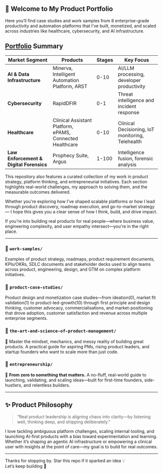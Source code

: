 ## 👋 Welcome to My Product Portfolio
Here you’ll find case studies and work samples from 8 enterprise-grade productivity and automation platforms that I’ve built, monetized, and scaled across industries like healthcare, cybersecurity, and AI infrastructure.

## [Portfolio](https://github.com/anujpml/portfolio/blob/main/Portfolio.md) Summary

| Market Segment | Products | Stages | Key Focus |
|---|---|---|---|
| **AI & Data Infrastructure** | Minerva, Intelligent Automation Platform, ARST | 0-10 | AI/LLM processing, developer productivity |
| **Cybersecurity** | RapidDFIR | 0-1 | Threat intelligence and incident response |
| **Healthcare** | Clinical Assistant Platform, ePAMS, Connected Healthcare | 0-10 | Clinical Decisioning, IoT monitoring, Telehealth |
| **Law Enforcement & Digital Forensics** | Prophecy Suite, Argus | 1-100 | Intelligence fusion, forensic analysis |


This repository also features a curated collection of my work in product strategy, platform thinking, and entrepreneurial initiatives. Each section highlights real-world challenges, my approach to solving them, and the measurable outcomes delivered.

Whether you're exploring how I’ve shaped scalable platforms or how I lead through product discovery, roadmap execution, and go-to-market strategy — I hope this gives you a clear sense of how I think, build, and drive impact.

If you're into building real products for real people—where business value, engineering complexity, and user empathy intersect—you're in the right place.

---

### 📁 `work-samples/`  
Examples of product strategy, roadmaps, product requirement documents, KPIs/OKRs, SDLC documents and stakeholder decks used to align teams across product, engineering, design, and GTM on complex platform initiatives.

### 📁 `product-case-studies/`  
Product design and monetization case studies—from ideation(0), market fit validation(1) to product-led-growth(10) through first principle and design thinking, customer advocacy, commercialisations, and market-positioning that drove adoption, customer satisfaction and revenue across multiple enterprise segments.

### 📁 `the-art-and-science-of-product-management/`  
🎯 Master the mindset, mechanics, and messy reality of building great products.
A practical guide for aspiring PMs, rising product leaders, and startup founders who want to scale more than just code.

### 📁 `entrepreneurship/`  
🚀 **From zero to something that matters.**
A no-fluff, real-world guide to launching, validating, and scaling ideas—built for first-time founders, side-hustlers, and relentless builders.

---

## ✨ Product Philosophy

> “Real product leadership is aligning chaos into clarity—by listening well, thinking deep, and shipping deliberately.”

I love tackling ambiguous platform challenges, scaling internal tooling, and launching AI-first products with a bias toward experimentation and learning. Whether it’s shaping an agentic AI infrastructure or empowering a clinical user with insights at the point of care—my goal is to build for real outcomes.

---
Thanks for stopping by. Star this repo if it sparked an idea 💡  
Let’s keep building 🚀
